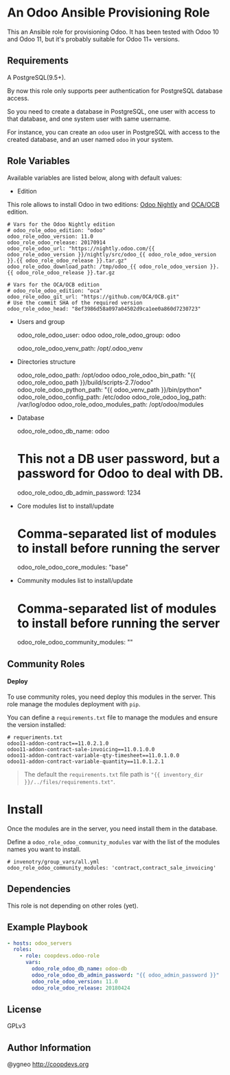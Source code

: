 An Odoo Ansible Provisioning Role
=========================================

This an Ansible role for provisioning Odoo. It has been tested with Odoo 10 and Odoo 11, but it's probably suitable for Odoo 11+ versions.

Requirements
------------

A PostgreSQL(9.5+).

By now this role only supports peer authentication for PostgreSQL database access.

So you need to create a database in PostgreSQL, one user with access to that database, and one system user with same username.

For instance, you can create an `odoo` user in PostgreSQL with access to the created database, and an user named `odoo` in your system.

Role Variables
--------------
Available variables are listed below, along with default values:

* Edition

This role allows to install Odoo in two editions: [Odoo Nightly](http://nightly.odoo.com/) and [OCA/OCB](https://github.com/OCA/OCB.git) edition.

    # Vars for the Odoo Nightly edition
    # odoo_role_odoo_edition: "odoo"
    odoo_role_odoo_version: 11.0
    odoo_role_odoo_release: 20170914
    odoo_role_odoo_url: "https://nightly.odoo.com/{{ odoo_role_odoo_version }}/nightly/src/odoo_{{ odoo_role_odoo_version }}.{{ odoo_role_odoo_release }}.tar.gz"
    odoo_role_odoo_download_path: /tmp/odoo_{{ odoo_role_odoo_version }}.{{ odoo_role_odoo_release }}.tar.gz

    # Vars for the OCA/OCB edition
    # odoo_role_odoo_edition: "oca"
    odoo_role_odoo_git_url: "https://github.com/OCA/OCB.git"
    # Use the commit SHA of the required version
    odoo_role_odoo_head: "8ef3986d58a097a04502d9ca1ee0a860d7230723"

* Users and group

    odoo_role_odoo_user: odoo
    odoo_role_odoo_group: odoo

    odoo_role_odoo_venv_path: /opt/.odoo_venv

* Directories structure

    odoo_role_odoo_path: /opt/odoo
    odoo_role_odoo_bin_path: "{{ odoo_role_odoo_path }}/build/scripts-2.7/odoo"
    odoo_role_odoo_python_path: "{{ odoo_venv_path }}/bin/python"
    odoo_role_odoo_config_path: /etc/odoo
    odoo_role_odoo_log_path: /var/log/odoo
    odoo_role_odoo_modules_path: /opt/odoo/modules

* Database

    odoo_role_odoo_db_name: odoo
    # This not a DB user password, but a password for Odoo to deal with DB.
    odoo_role_odoo_db_admin_password: 1234

* Core modules list to install/update

    # Comma-separated list of modules to install before running the server
    odoo_role_odoo_core_modules: "base"

* Community modules list to install/update

    # Comma-separated list of modules to install before running the server
    odoo_role_odoo_community_modules: ""

Community Roles
---------------

#### Deploy
To use community roles, you need deploy this modules in the server. This role manage the modules deployment with `pip`.

You can define a `requirements.txt` file to manage the modules and ensure the version installed:

```
# requeriments.txt
odoo11-addon-contract==11.0.2.1.0
odoo11-addon-contract-sale-invoicing==11.0.1.0.0
odoo11-addon-contract-variable-qty-timesheet==11.0.1.0.0
odoo11-addon-contract-variable-quantity==11.0.1.2.1
```

> The default the `requirements.txt` file path is `"{{ inventory_dir }}/../files/requirements.txt"`.

# Install
Once the modules are in the server, you need install them in the database.

Define a `odoo_role_odoo_community_modules` var with the list of the modules names you want to install.

```
# invenotry/group_vars/all.yml
odoo_role_odoo_community_modules: 'contract,contract_sale_invoicing'
```

Dependencies
------------

This role is not depending on other roles (yet).

Example Playbook
----------------

```yaml
- hosts: odoo_servers
  roles:
    - role: coopdevs.odoo-role
      vars:
        odoo_role_odoo_db_name: odoo-db
        odoo_role_odoo_db_admin_password: "{{ odoo_admin_password }}"
        odoo_role_odoo_version: 11.0
        odoo_role_odoo_release: 20180424
```

License
-------

GPLv3

Author Information
------------------

@ygneo
http://coopdevs.org
